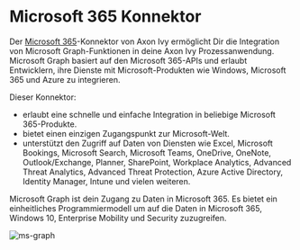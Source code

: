 # Microsoft 365 Konnektor

Der  [Microsoft 365](https://docs.microsoft.com/en-us/graph/overview)-Konnektor von Axon Ivy ermöglicht Dir die Integration von Microsoft Graph-Funktionen in deine Axon Ivy Prozessanwendung. Microsoft Graph basiert auf den Microsoft 365-APIs und erlaubt Entwicklern, ihre Dienste mit Microsoft-Produkten wie Windows, Microsoft 365 und Azure zu integrieren.

Dieser Konnektor:

- erlaubt eine schnelle und einfache Integration in beliebige Microsoft 365-Produkte.
- bietet einen einzigen Zugangspunkt zur Microsoft-Welt.
- unterstützt den Zugriff auf Daten von Diensten wie Excel, Microsoft Bookings, Microsoft Search, Microsoft Teams, OneDrive, OneNote, Outlook/Exchange, Planner, SharePoint, Workplace Analytics, Advanced Threat Analytics, Advanced Threat Protection, Azure Active Directory, Identity Manager, Intune und vielen weiteren.

Microsoft Graph ist dein Zugang zu Daten in Microsoft 365. Es bietet ein einheitliches Programmiermodell um auf die  Daten in Microsoft 365, Windows 10, Enterprise Mobility und Security zuzugreifen.

![ms-graph](https://docs.microsoft.com/en-us/graph/images/edugraph.png)
